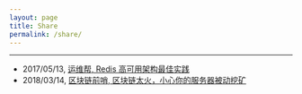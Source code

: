 ```yaml
---
layout: page
title: Share
permalink: /share/
---
```


***

* 2017/05/13, [运维帮, Redis 高可用架构最佳实践](https://git.io/v5Aki)
* 2018/03/14, [区块链前哨, 区块链太火，小心你的服务器被动挖矿](https://dbarobin.com/2018/03/08/blockchain-crack-mining)
